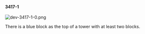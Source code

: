 #### 3417-1
![dev-3417-1-0.png](https://github.com/lil-lab/nlvr/raw/master/nlvr/dev/images/1/dev-3417-1-0.png "dev-3417-1-0.png")

There is a blue block as the top of a tower with at least two blocks.